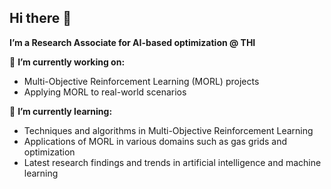 ## Hi there 👋

**I’m a Research Associate for AI-based optimization @ THI**

🔭 **I’m currently working on:** 
- Multi-Objective Reinforcement Learning (MORL) projects
- Applying MORL to real-world scenarios

🌱 **I’m currently learning:**
- Techniques and algorithms in Multi-Objective Reinforcement Learning
- Applications of MORL in various domains such as gas grids and optimization
- Latest research findings and trends in artificial intelligence and machine learning
